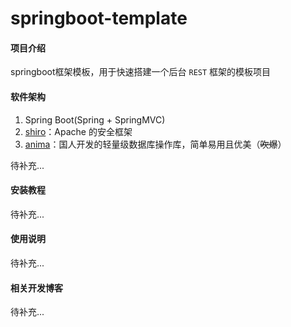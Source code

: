 # springboot-template

#### 项目介绍
springboot框架模板，用于快速搭建一个后台 `REST` 框架的模板项目

#### 软件架构
1. Spring Boot(Spring + SpringMVC)
2. [shiro](https://shiro.apache.org/documentation.html)：Apache 的安全框架
3. [anima](https://github.com/biezhi/anima)：国人开发的轻量级数据库操作库，简单易用且优美（~~吹爆~~）

待补充...


#### 安装教程

待补充...

#### 使用说明

待补充...

#### 相关开发博客

待补充...
